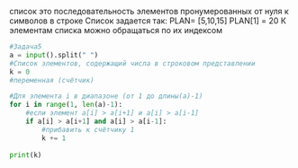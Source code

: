 список это последовательность элементов пронумерованных от нуля к символов в строке 
Список задается так:
PLAN= [5,10,15]
PLAN[1] = 20
К элементам списка можно обращаться по их индексом 

```python
#Задача5 
a = input().split(" ")
#Список элементов, содержащий числа в строковом представлении
k = 0
#переменная (счётчик)

#Для элемента i в диапазоне (от 1 до длины(а)-1)
for i in range(1, len(a)-1):
    #если элемент a[i] > a[i+1] и a[i] > a[i-1]
    if a[i] > a[i+1] and a[i] > a[i-1]:
        #прибавить к счётчику 1
        k += 1
        
print(k)
```
